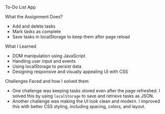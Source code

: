 To-Do List App

What the Assignment Does?

- Add and delete tasks
- Mark tasks as complete
- Save tasks in localStorage to keep them after page reload

What I Learned

- DOM manipulation using JavaScript
- Handling user input and events
- Using localStorage to persist data
- Designing responsive and visually appealing UI with CSS

Challenges Faced and how I solved them

- One challenge was keeping tasks stored even after the page refreshed. I solved this by using `localStorage` to save and retrieve tasks as JSON.
- Another challenge was making the UI look clean and modern. I improved this with better CSS styling, including spacing, colors, and layout.

